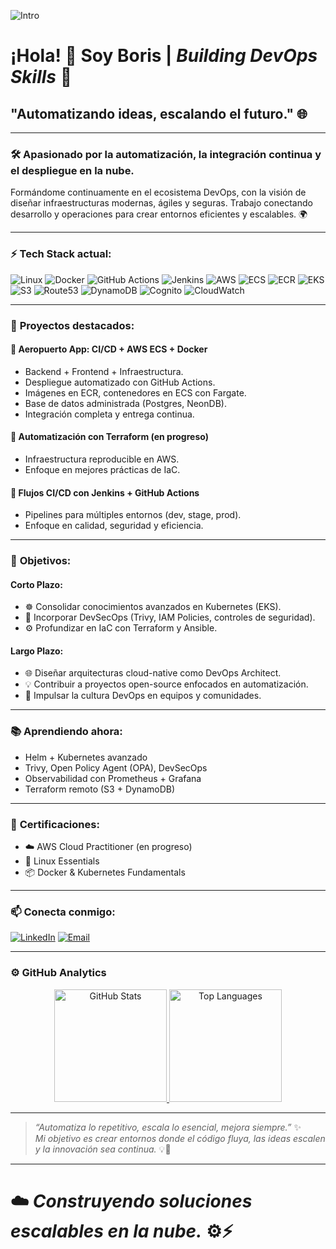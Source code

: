 <!-- Encabezado animado -->
![Intro](https://i.pinimg.com/originals/72/e9/c3/72e9c33f3327bfb2485c80b3188e41fb.gif)

# ¡Hola! 👋 Soy **Boris** | *Building DevOps Skills* 🚀

## "Automatizando ideas, escalando el futuro." 🌐

---

### 🛠️ **Apasionado por la automatización, la integración continua y el despliegue en la nube.**  
Formándome continuamente en el ecosistema DevOps, con la visión de diseñar infraestructuras modernas, ágiles y seguras. Trabajo conectando desarrollo y operaciones para crear entornos eficientes y escalables. 🌍

---

### ⚡ **Tech Stack actual:**

![Linux](https://img.shields.io/badge/Linux-FCC624?style=flat&logo=linux&logoColor=black)
![Docker](https://img.shields.io/badge/Docker-2496ED?style=flat&logo=docker&logoColor=white)
![GitHub Actions](https://img.shields.io/badge/GitHub_Actions-2088FF?style=flat&logo=github-actions&logoColor=white)
![Jenkins](https://img.shields.io/badge/Jenkins-D24939?style=flat&logo=jenkins&logoColor=white)
![AWS](https://img.shields.io/badge/AWS-232F3E?style=flat&logo=amazonaws&logoColor=white)
![ECS](https://img.shields.io/badge/ECS-FF9900?style=flat&logo=amazonaws&logoColor=white)
![ECR](https://img.shields.io/badge/ECR-FF9900?style=flat&logo=amazonaws&logoColor=white)
![EKS](https://img.shields.io/badge/EKS-0052CC?style=flat&logo=amazon-eks&logoColor=white)
![S3](https://img.shields.io/badge/S3-569A31?style=flat&logo=amazons3&logoColor=white)
![Route53](https://img.shields.io/badge/Route_53-FF9900?style=flat&logo=amazonaws&logoColor=white)
![DynamoDB](https://img.shields.io/badge/DynamoDB-4053D6?style=flat&logo=amazondynamodb&logoColor=white)
![Cognito](https://img.shields.io/badge/Cognito-7B42BC?style=flat&logo=amazoncognito&logoColor=white)
![CloudWatch](https://img.shields.io/badge/CloudWatch-FF9900?style=flat&logo=amazonaws&logoColor=white)

---

### 🚀 **Proyectos destacados:**

#### 🧭 **Aeropuerto App: CI/CD + AWS ECS + Docker**
- Backend + Frontend + Infraestructura.
- Despliegue automatizado con GitHub Actions.
- Imágenes en ECR, contenedores en ECS con Fargate.
- Base de datos administrada (Postgres, NeonDB).
- Integración completa y entrega continua.

#### 🔧 **Automatización con Terraform (en progreso)**
- Infraestructura reproducible en AWS.
- Enfoque en mejores prácticas de IaC.

#### 🔄 **Flujos CI/CD con Jenkins + GitHub Actions**
- Pipelines para múltiples entornos (dev, stage, prod).
- Enfoque en calidad, seguridad y eficiencia.

---

### 🎯 **Objetivos:**

#### Corto Plazo:
- ☸️ Consolidar conocimientos avanzados en Kubernetes (EKS).
- 🔐 Incorporar DevSecOps (Trivy, IAM Policies, controles de seguridad).
- ⚙️ Profundizar en IaC con Terraform y Ansible.

#### Largo Plazo:
- 🌐 Diseñar arquitecturas cloud-native como DevOps Architect.
- 💡 Contribuir a proyectos open-source enfocados en automatización.
- 📣 Impulsar la cultura DevOps en equipos y comunidades.
  
---

### 📚 **Aprendiendo ahora:**

- Helm + Kubernetes avanzado
- Trivy, Open Policy Agent (OPA), DevSecOps
- Observabilidad con Prometheus + Grafana
- Terraform remoto (S3 + DynamoDB)

---

### 📜 **Certificaciones:**

- ☁️ AWS Cloud Practitioner (en progreso)
- 🐧 Linux Essentials
- 📦 Docker & Kubernetes Fundamentals

---

### 📫 **Conecta conmigo:**

[![LinkedIn](https://img.shields.io/badge/LinkedIn-Boris-blue?style=for-the-badge&logo=linkedin)](https://www.linkedin.com/in/boris-ivan-huarachi-perez-859638219/)
[![Email](https://img.shields.io/badge/Email-contacto-red?style=for-the-badge&logo=gmail)](mailto:bhuarachiperez@gmail.com)

---

### ⚙️ **GitHub Analytics**

<p align="center">
  <a href="https://github.com/borizSam">
    <img height="180em" src="https://github-readme-stats-eight-theta.vercel.app/api?username=borizSam&show_icons=true&theme=algolia&include_all_commits=true&count_private=true" alt="GitHub Stats"/>
    <img height="180em" src="https://github-readme-stats-eight-theta.vercel.app/api/top-langs/?username=borizSam&layout=compact&langs_count=8&theme=algolia" alt="Top Languages"/>
  </a>
</p>

---

> *“Automatiza lo repetitivo, escala lo esencial, mejora siempre.”* ✨  
> *Mi objetivo es crear entornos donde el código fluya, las ideas escalen y la innovación sea continua.* 💡🚀

---

# ☁️ *Construyendo soluciones escalables en la nube.* ⚙️⚡


